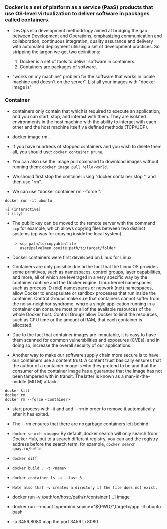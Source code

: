 ### Docker is a set of platform as a service (PaaS) products that use OS-level virtualization to deliver software in packages called containers.

* DevOps is a development methodology aimed at bridging the gap between Development and Operations, emphasizing communication and collaboration, continuous integration, quality assurance and delivery with automated deployment utilizing a set of development practices.
 So stripping the jargon we get two definitions:
	1. Docker is a set of tools to deliver software in containers.
	2. Containers are packages of software.

* "works on my machine" problem for the software that works in locale machine and doesn't on the server".
   List all your images with "docker image ls".

### Container

* containers only contain that which is required to execute an application; and you can start, stop, and interact with them. They are isolated environments in the host machine with the ability to interact with each other and the host machine itself via defined methods (TCP/UDP).

* docker image rm <imageid>.

* If you have hundreds of stopped containers and you wish to delete them all, you should use: `docker container prune`.

* You can also use the image pull command to download images without running them: `docker image pull hello-world`.

* We should first stop the container using "docker container stop <image>", and then use "rm".

* We can use "docker container rm --force <iamgename>".

```
docker run -it ubuntu

-i (interactive)
-t (tty)
```

* The public key can be moved to the remote server with the command `scp` for example, which allows copying files between two distinct systems (cp was for copying inside the local system). 

	* `scp path/to/copyable/file user@palvelmen.osoite:path/to/target/folder`

* Docker containers were first developed on Linux for Linux.

* Containers are only possible due to the fact that the Linux OS provides some primitives, such as namespaces, control groups, layer capabilities, and more, all of which are leveraged in a very specific way by the container runtime and the Docker engine. Linux kernel namespaces, such as process ID (pid) namespaces or network (net) namespaces, allow Docker to encapsulate or sandbox processes that run inside the container. Control Groups make sure that containers cannot suffer from the noisy-neighbor syndrome, where a single application running in a container can consume most or all of the available resources of the whole Docker host. Control Groups allow Docker to limit the resources, such as CPU time or the amount of RAM, that each container is allocated.

* Due to the fact that container images are immutable, it is easy to have them scanned for common vulnerabilities and exposures (CVEs), and in doing so, increase the overall security of our applications.

* Another way to make our software supply chain more secure is to have our containers use a content trust. A content trust basically ensures that the author of a container image is who they pretend to be and that the consumer of the container image has a guarantee that the image has not been tampered with in transit. The latter is known as a man-in-the-middle (MITM) attack.

```
docker kill
docker rm 
docker rm --force <container>
```
* start process with -it and add --rm in order to remove it automatically after it has exited. 

* The --rm ensures that there are no garbage containers left behind.

* `docker search <image>` By default, docker search will only search from Docker Hub, but to a search different registry, you can add the registry address before the search term, for example, `docker search quay.io/hello`

* `docker diff`
* `docker build . -t <name>`
* `docker container ls -a --last 3`
* `Note also that -v creates a directory if the file does not exist.`
 
* docker run -v /path/on/host:/path/in/container [...] image
* docker run --mount type=bind,source="${PWD}",target=/app -it ubuntu bash 	
* -p 3456:8080 map the port 3456 to 8080



